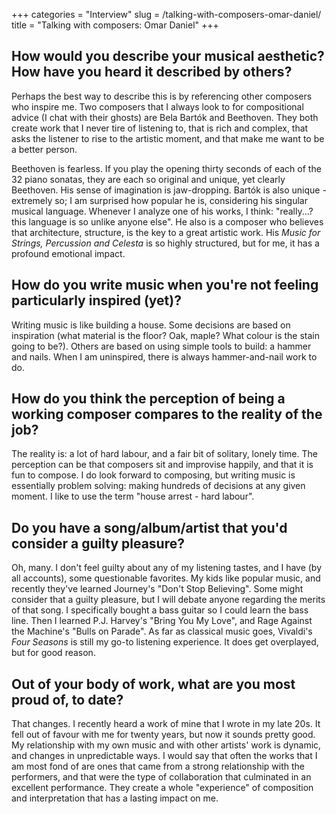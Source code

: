 +++
categories = "Interview"
slug = /talking-with-composers-omar-daniel/
title = "Talking with composers: Omar Daniel"
+++

## How would you describe your musical aesthetic? How have you heard it described by others?

Perhaps the best way to describe this is by referencing other composers who inspire me.  Two composers that I always look to for compositional advice (I chat with their ghosts) are Bela Bartók and Beethoven.  They both create work that I never tire of listening to, that is rich and complex, that asks the listener to rise to the artistic moment, and that make me want to be a better person.  

Beethoven is fearless.  If you play the opening thirty seconds of each of the 32 piano sonatas, they are each so original and unique, yet clearly Beethoven.  His sense of imagination is jaw-dropping.  Bartók is also unique - extremely so;  I am surprised how popular he is, considering his singular musical language.  Whenever I analyze one of his works, I think: "really...? this language is so unlike anyone else".  He also is a composer who believes that architecture, structure, is the key to a great artistic work.  His *Music for Strings, Percussion and Celesta* is so highly structured, but for me, it has a profound emotional impact.

## How do you write music when you're not feeling particularly inspired (yet)?

Writing music is like building a house.  Some decisions are based on inspiration (what material is the floor?  Oak, maple? What colour is the stain going to be?).   Others are based on using simple tools to build:  a hammer and nails.  When I am uninspired, there is always hammer-and-nail work to do.

## How do you think the perception of being a working composer compares to the reality of the job?

The reality is: a lot of hard labour, and a fair bit of solitary, lonely time.  The perception can be that composers sit and improvise happily, and that it is fun to compose.  I do look forward to composing, but writing music is essentially problem solving:  making hundreds of decisions at any given moment. I like to use the term "house arrest - hard labour".

## Do you have a song/album/artist that you'd consider a guilty pleasure?

Oh, many. I don't feel guilty about any of my listening tastes, and I have (by all accounts), some questionable favorites.  My kids like popular music, and recently they've learned Journey's "Don't Stop Believing".  Some might consider that a guilty pleasure, but I will debate anyone regarding the merits of that song.  I specifically bought a bass guitar so I could learn the bass line. Then I learned P.J. Harvey's "Bring You My Love", and Rage Against the Machine's "Bulls on Parade".  As far as classical music goes, Vivaldi's *Four Seasons* is still my go-to listening experience.  It does get overplayed, but for good reason.  

## Out of your body of work, what are you most proud of, to date?

That changes.  I recently heard a work of mine that I wrote in my late 20s.  It fell out of favour with me for twenty years, but now it sounds pretty good.  My relationship with my own music and with other artists' work is dynamic, and changes in unpredictable ways.  I would say that often the works that I am most fond of are ones that came from a strong relationship with the performers, and that were the type of collaboration that culminated in an excellent performance.  They create a whole "experience" of composition and interpretation that has a lasting impact on me.
